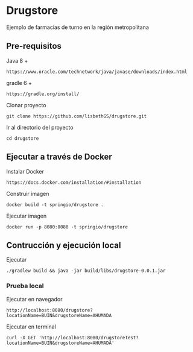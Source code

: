 # Drugstore

Ejemplo de farmacias de turno en la región metropolitana

## Pre-requisitos

Java 8 +
```
https://www.oracle.com/technetwork/java/javase/downloads/index.html
```

gradle 6 + 
```
https://gradle.org/install/
```

Clonar proyecto

```
git clone https://github.com/lisbethGS/drugstore.git
```

Ir al directorio del proyecto

```
cd drugstore
```

## Ejecutar a través de Docker

Instalar Docker 

```
https://docs.docker.com/installation/#installation
```

Construir imagen

```
docker build -t springio/drugstore .
```

Ejecutar imagen
```
docker run -p 8080:8080 -t springio/drugstore
```


## Contrucción y ejecución local

Ejecutar
```
./gradlew build && java -jar build/libs/drugstore-0.0.1.jar
```

### Prueba local

Ejecutar en navegador

```
http://localhost:8080/drugstore?locationName=BUIN&drugstoreName=AHUMADA
```

Ejecutar en terminal 
```
curl -X GET 'http://localhost:8080/drugstoreTest?locationName=BUIN&drugstoreName=AHUMADA'
```
